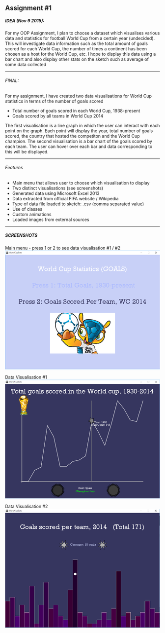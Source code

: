 ## Assignment #1
##### IDEA (Nov 9 2015):
For my OOP Assignment, I plan to choose a dataset which visualises various data 
and statistics for football World Cup from a certain year (undecided). This will investigate data information such
as the total amount of goals scored for each World Cup, the number of times a continent has been chosen as a 
host for the World Cup, etc.
I hope to display this data using a bar chart and also display other stats on the sketch such as average of some data collected
***

###### FINAL:
For my assignment, I have created two data visualisations for World Cup statistics in terms of the number of goals scored
- Total number of goals scored in each World Cup, 1938-present
- Goals scored by all teams in World Cup 2014

The first visualisation is a line graph in which the user can interact with each point on the graph. Each point will 
display the year, total number of goals scored, the country that hosted the competiton and the World Cup champion.
The second visualisation is a bar chart of the goals scored by each team. The user can hover over each bar and data corresponding 
to this	will be displayed.
***

###### Features
- Main menu that allows user to choose which visualisation to display
- Two distinct visualisations (see screenshots)
- Generated data using Microsoft Excel 2013
- Data extracted from official FIFA website / Wikipedia
- Type of data file loaded to sketch: .csv (comma separated value)
- Use of classes
- Custom animations
- Loaded images from external sources

***

##### SCREENSHOTS
Main menu - press 1 or 2 to see data visualisation #1 / #2
![alt text](https://github.com/mtxi/OOP-CS/blob/master/Assignment/screenshots/home.png "Main Menu")

Data Visualisation #1
![alt text](https://github.com/mtxi/OOP-CS/blob/master/Assignment/screenshots/datav1.png "Data Visualisation #1")

Data Visualisation #2
![alt text](https://github.com/mtxi/OOP-CS/blob/master/Assignment/screenshots/datav2.png "Data Visualisation #2")
